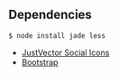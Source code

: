## Dependencies

    $ node install jade less

  * [JustVector Social Icons](http://www.alexpeattie.com/projects/justvector_icons/)
  * [Bootstrap](http://twitter.github.com/bootstrap)

